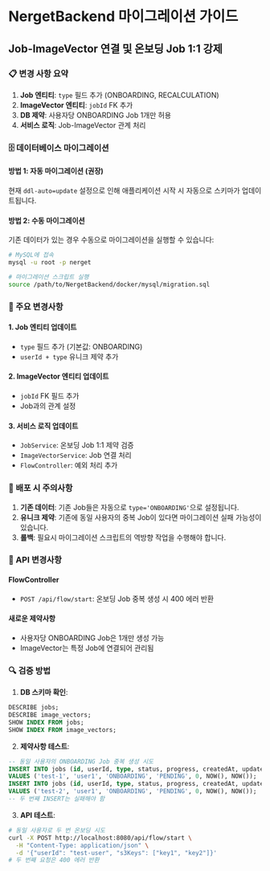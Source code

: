 # NergetBackend 마이그레이션 가이드

## Job-ImageVector 연결 및 온보딩 Job 1:1 강제

### 📋 변경 사항 요약

1. **Job 엔티티**: `type` 필드 추가 (ONBOARDING, RECALCULATION)
2. **ImageVector 엔티티**: `jobId` FK 추가
3. **DB 제약**: 사용자당 ONBOARDING Job 1개만 허용
4. **서비스 로직**: Job-ImageVector 관계 처리

### 🗄️ 데이터베이스 마이그레이션

#### 방법 1: 자동 마이그레이션 (권장)
현재 `ddl-auto=update` 설정으로 인해 애플리케이션 시작 시 자동으로 스키마가 업데이트됩니다.

#### 방법 2: 수동 마이그레이션
기존 데이터가 있는 경우 수동으로 마이그레이션을 실행할 수 있습니다:

```bash
# MySQL에 접속
mysql -u root -p nerget

# 마이그레이션 스크립트 실행
source /path/to/NergetBackend/docker/mysql/migration.sql
```

### 🔧 주요 변경사항

#### 1. Job 엔티티 업데이트
- `type` 필드 추가 (기본값: ONBOARDING)
- `userId + type` 유니크 제약 추가

#### 2. ImageVector 엔티티 업데이트
- `jobId` FK 필드 추가
- Job과의 관계 설정

#### 3. 서비스 로직 업데이트
- `JobService`: 온보딩 Job 1:1 제약 검증
- `ImageVectorService`: Job 연결 처리
- `FlowController`: 예외 처리 추가

### 🚀 배포 시 주의사항

1. **기존 데이터**: 기존 Job들은 자동으로 `type='ONBOARDING'`으로 설정됩니다.
2. **유니크 제약**: 기존에 동일 사용자의 중복 Job이 있다면 마이그레이션 실패 가능성이 있습니다.
3. **롤백**: 필요시 마이그레이션 스크립트의 역방향 작업을 수행해야 합니다.

### 📝 API 변경사항

#### FlowController
- `POST /api/flow/start`: 온보딩 Job 중복 생성 시 400 에러 반환

#### 새로운 제약사항
- 사용자당 ONBOARDING Job은 1개만 생성 가능
- ImageVector는 특정 Job에 연결되어 관리됨

### 🔍 검증 방법

1. **DB 스키마 확인**:
```sql
DESCRIBE jobs;
DESCRIBE image_vectors;
SHOW INDEX FROM jobs;
SHOW INDEX FROM image_vectors;
```

2. **제약사항 테스트**:
```sql
-- 동일 사용자의 ONBOARDING Job 중복 생성 시도
INSERT INTO jobs (id, userId, type, status, progress, createdAt, updatedAt) 
VALUES ('test-1', 'user1', 'ONBOARDING', 'PENDING', 0, NOW(), NOW());
INSERT INTO jobs (id, userId, type, status, progress, createdAt, updatedAt) 
VALUES ('test-2', 'user1', 'ONBOARDING', 'PENDING', 0, NOW(), NOW());
-- 두 번째 INSERT는 실패해야 함
```

3. **API 테스트**:
```bash
# 동일 사용자로 두 번 온보딩 시도
curl -X POST http://localhost:8080/api/flow/start \
  -H "Content-Type: application/json" \
  -d '{"userId": "test-user", "s3Keys": ["key1", "key2"]}'
# 두 번째 요청은 400 에러 반환
```



